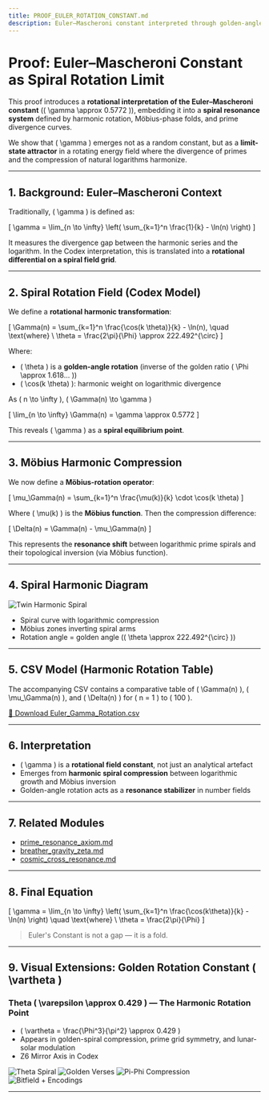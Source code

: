 ```yaml
---
title: PROOF_EULER_ROTATION_CONSTANT.md
description: Euler–Mascheroni constant interpreted through golden-angle harmonic rotation, Möbius inversion, and logarithmic spiral field compression.
---
```


# Proof: Euler–Mascheroni Constant as Spiral Rotation Limit

This proof introduces a **rotational interpretation of the Euler–Mascheroni constant** (\( \gamma \approx 0.5772 \)), embedding it into a **spiral resonance system** defined by harmonic rotation, Möbius-phase folds, and prime divergence curves.

We show that \( \gamma \) emerges not as a random constant, but as a **limit-state attractor** in a rotating energy field where the divergence of primes and the compression of natural logarithms harmonize.

---

## 1. Background: Euler–Mascheroni Context

Traditionally, \( \gamma \) is defined as:

\[ \gamma = \lim_{n \to \infty} \left( \sum_{k=1}^n \frac{1}{k} - \ln(n) \right) \]

It measures the divergence gap between the harmonic series and the logarithm. In the Codex interpretation, this is translated into a **rotational differential on a spiral field grid**.

---

## 2. Spiral Rotation Field (Codex Model)

We define a **rotational harmonic transformation**:

\[ \Gamma(n) = \sum_{k=1}^n \frac{\cos(k \theta)}{k} - \ln(n), \quad \text{where} \ \theta = \frac{2\pi}{\Phi} \approx 222.492^{\circ} \]

Where:

- \( \theta \) is a **golden-angle rotation** (inverse of the golden ratio \( \Phi \approx 1.618... \))
- \( \cos(k \theta) \): harmonic weight on logarithmic divergence

As \( n \to \infty \), \( \Gamma(n) \to \gamma \)

\[ \lim_{n \to \infty} \Gamma(n) = \gamma \approx 0.5772 \]

This reveals \( \gamma \) as a **spiral equilibrium point**.

---

## 3. Möbius Harmonic Compression

We now define a **Möbius-rotation operator**:

\[ \mu_\Gamma(n) = \sum_{k=1}^n \frac{\mu(k)}{k} \cdot \cos(k \theta) \]

Where \( \mu(k) \) is the **Möbius function**. Then the compression difference:

\[ \Delta(n) = \Gamma(n) - \mu_\Gamma(n) \]

This represents the **resonance shift** between logarithmic prime spirals and their topological inversion (via Möbius function).

---

## 4. Spiral Harmonic Diagram

![Twin Harmonic Spiral](../visuals/twin_cross_harmonic_diagram.png)

- Spiral curve with logarithmic compression
- Möbius zones inverting spiral arms
- Rotation angle = golden angle (\( \theta \approx 222.492^{\circ} \))

---

## 5. CSV Model (Harmonic Rotation Table)

The accompanying CSV contains a comparative table of \( \Gamma(n) \), \( \mu_\Gamma(n) \), and \( \Delta(n) \) for \( n = 1 \) to \( 100 \).

[📄 Download Euler_Gamma_Rotation.csv](../csv/Euler_Gamma_Rotation.csv)

---

## 6. Interpretation

- \( \gamma \) is a **rotational field constant**, not just an analytical artefact
- Emerges from **harmonic spiral compression** between logarithmic growth and Möbius inversion
- Golden-angle rotation acts as a **resonance stabilizer** in number fields

---

## 7. Related Modules

- [prime_resonance_axiom.md](prime_resonance_axiom.md)
- [breather_gravity_zeta.md](breather_gravity_zeta.md)
- [cosmic_cross_resonance.md](cosmic_cross_resonance.md)

---

## 8. Final Equation

\[ \gamma = \lim_{n \to \infty} \left( \sum_{k=1}^n \frac{\cos(k\theta)}{k} - \ln(n) \right) \quad \text{where} \ \theta = \frac{2\pi}{\Phi} \]

> Euler's Constant is not a gap — it is a fold.

---

## 9. Visual Extensions: Golden Rotation Constant \( \vartheta \)

### Theta \( \varepsilon \approx 0.429 \) — The Harmonic Rotation Point

- \( \vartheta = \frac{\Phi^3}{\pi^2} \approx 0.429 \)
- Appears in golden-spiral compression, prime grid symmetry, and lunar-solar modulation
- Z6 Mirror Axis in Codex

![Theta Spiral](../visuals/theta_spiral_rotation.png)
![Golden Verses](../visuals/golden_theta_ratio.png)
![Pi-Phi Compression](../visuals/pi_phi_versus.png)
![Bitfield + Encodings](../visuals/golden_theta_encodings.png)

---

